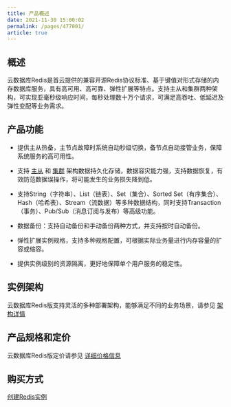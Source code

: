 ```yaml
---
title: 产品概述
date: 2021-11-30 15:00:02
permalink: /pages/477001/
article: true
---
```


## 概述

云数据库Redis是首云提供的兼容开源Redis协议标准、基于键值对形式存储的内存数据库服务，具有高可用、高可靠、弹性扩展等特点。支持主从和集群两种架构，可实现亚毫秒级响应时间，每秒处理数十万个请求，可满足高吞吐、低延迟及弹性变配等业务需求。

## 产品功能

- 提供主从热备，主节点故障时系统自动秒级切换，备节点自动接管业务，保障系统服务的高可用性。

- 支持 [主从](./03.产品系列.md#社区主从版) 和 [集群](./03.产品系列.md#社区集群版) 架构数据持久化存储，数据容灾能力强，支持数据恢复，有效防范数据误操作，将可能发生的业务损失降到低。

- 支持String（字符串）、List（链表）、Set（集合）、Sorted Set（有序集合）、Hash（哈希表）、Stream（流数据）等多种数据结构，同时支持Transaction（事务）、Pub/Sub（消息订阅与发布）等高级功能。

- 数据备份：支持自动备份和手动备份两种方式，并支持按时自动备份。

- 弹性扩展实例规格，支持多种规格配置，可根据实际业务量进行内存容量的扩容或缩容。

- 提供实例级别的资源隔离，更好地保障单个用户服务的稳定性。

## 实例架构
云数据库Redis版支持灵活的多种部署架构，能够满足不同的业务场景，请参见 [架构详情](./03.产品系列.md#社区主从版)

## 产品规格和定价
云数据库Redis版定价请参见 [详细价格信息](./../02.购买指南/00.计费概述.md)

## 购买方式
[创建Redis实例](./../02.购买指南/01.购买方式.md)